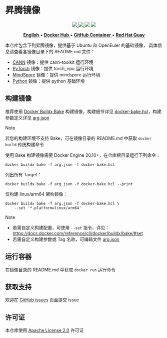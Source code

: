 # 昇腾镜像

<p align="center">
    <a href="https://github.com/openmerlin/dockerfile/actions/workflows/docker.yml">
        <img src="https://github.com/openmerlin/dockerfile/actions/workflows/docker.yml/badge.svg" />
    </a>
    <a href="LICENSE">
        <img src="https://img.shields.io/github/license/openmerlin/dockerfile.svg" />
    </a>
    <img src="https://img.shields.io/github/v/release/openmerlin/dockerfile" />
    <img src="https://img.shields.io/badge/language-dockerfile-384D54.svg">
</p>

<p align="center">
    <a href="./README.md">
        <b>English</b>
    </a> •
    <a href="https://hub.docker.com/u/ascendai">
        <b>Docker Hub</b>
    </a> •
    <a href="https://github.com/orgs/ascend/packages?ecosystem=container">
        <b>GitHub Container</b>
    </a> •
    <a href="https://quay.io/organization/ascend">
        <b>Red Hat Quay</b>
    </a>
</p>

本仓库包含下列昇腾镜像，提供基于 Ubuntu 和 OpenEuler 的基础镜像，
具体信息请查看各镜像目录下的 README.md 文件：

- [CANN](./cann) 镜像：提供 cann-toolkit 运行环境
- [PyTorch](./pytorch) 镜像：提供 torch_npu 运行环境
- [MindSpore](./mindspore) 镜像：提供 mindspore 运行环境
- [Python](./python) 镜像：提供 python 基础环境

## 构建镜像

推荐使用 [Docker Buildx Bake][1] 构建镜像，构建细节详见
[docker-bake.hcl](./docker-bake.hcl)，构建参数定义详见
[arg.json](./arg.json)

[1]: https://docs.docker.com/build/bake/

> [!NOTE]
>
> 若您的构建环境不支持 Bake，可在镜像目录的 README.md 中获取 `docker build` 传统构建命令

使用 Bake 构建镜像需要 Docker Engine 20.10+，在仓库根目录运行下列命令：

```docker
docker buildx bake -f arg.json -f docker-bake.hcl
```

列出所有 Target：

```docker
docker buildx bake -f arg.json -f docker-bake.hcl --print
```

仅构建 linux/arm64 架构镜像：

```docker
docker buildx bake -f arg.json -f docker-bake.hcl \
    --set '*.platform=linux/arm64'
```

> [!NOTE]
>
> - 若需自定义构建配置，可使用 `--set` 指令，详见：https://docs.docker.com/reference/cli/docker/buildx/bake/#set
> - 若需自定义构建参数或 Tag 名称，可编辑文件 [arg.json](./arg.json)

## 运行容器

在镜像目录的 README.md 中获取 `docker run` 运行命令

## 获取支持

欢迎在 [GitHub issues][2] 页面提交 issue

[2]: https://github.com/openmerlin/dockerfile/issues

## 许可证

本仓库使用 [Apache License 2.0](./LICENSE) 许可证
